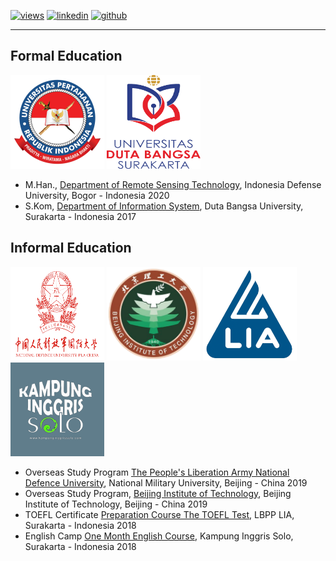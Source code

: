   [![views](https://hits.seeyoufarm.com/api/count/incr/badge.svg?url=https%3A%2F%2Fgithub.com%2Fhoward-haowen%2Fhoward-haowen.github.io&count_bg=%2367E805&title_bg=%23555555&icon=grav.svg&icon_color=%2367E805&title=Visitors&edge_flat=false)](https://hits.seeyoufarm.com) [![linkedin](https://img.shields.io/badge/View-My_LinkedIn-0A66C2?style=flat&logo=linkedin&logoColor=white)](https://www.linkedin.com/in/fifing/) [![github](https://img.shields.io/badge/View_My_GitHub-181717?style=flat-square&logo=github&logoColor=white)](https://github.com/fifing3/)  

---
## Formal Education 

<img width="150" height="150" src="https://github.com/fifing3/fifing3.github.io/raw/master/images/unhan.png">
<img width="150" height="150" src="https://github.com/fifing3/fifing3.github.io/raw/master/images/udb.png">

- M.Han., [Department of Remote Sensing Technology](https://www.idu.ac.id/), Indonesia Defense University, Bogor - Indonesia 2020
- S.Kom, [Department of Information System](https://udb.ac.id/), Duta Bangsa University, Surakarta - Indonesia 2017

## Informal Education 

<img width="150" height="150" src="https://github.com/fifing3/fifing3.github.io/raw/master/images/pla.png">
<img width="150" height="150" src="https://github.com/fifing3/fifing3.github.io/raw/master/images/bit.png">
<img width="150" height="150" src="https://github.com/fifing3/fifing3.github.io/raw/master/images/lia.png">
<img width="150" height="150" src="https://github.com/fifing3/fifing3.github.io/raw/master/images/inggris.png">


- Overseas Study Program  [The People's Liberation Army National Defence University](https://www.ndu.edu/), National Military University, Beijing - China 2019
- Overseas Study Program, [Beijing Institute of Technology](https://english.bit.edu.cn/), Beijing Institute of Technology, Beijing - China 2019
- TOEFL Certificate [Preparation Course The TOEFL Test](https://www.lia.co.id/), LBPP LIA, Surakarta - Indonesia 2018
- English Camp [One Month English Course](https://kampunginggrissolo.com/), Kampung Inggris Solo, Surakarta - Indonesia 2018
